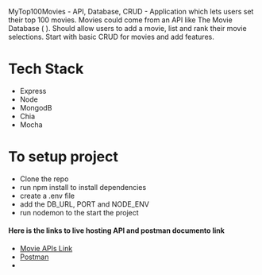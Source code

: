 MyTop100Movies - API, Database, CRUD - Application which lets users set their top 100 movies.
Movies could come from an API like The Movie Database ( ). Should allow users to add
a movie, list and rank their movie selections. Start with basic CRUD for movies and add features.

# Tech Stack

- Express
- Node
- MongodB
- Chia
- Mocha

# To setup project

- Clone the repo
- run npm install to install dependencies
- create a .env file
- add the DB_URL, PORT and NODE_ENV
- run nodemon to the start the project

#### Here is the links to live hosting API and postman documento link

- <a href="https://shrouded-mountain-19475.herokuapp.com/api/v1/movies" target="_blank">Movie APIs Link<a>
- <a href="https://documenter.getpostman.com/view/10497807/2s847A1HG3" target="_blank">Postman</a>
-
